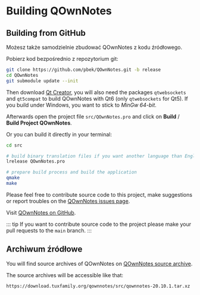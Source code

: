 # Building QOwnNotes

## Building from GitHub

Możesz także samodzielnie zbudować QOwnNotes z kodu źródłowego.

Pobierz kod bezpośrednio z repozytorium git:

```bash
git clone https://github.com/pbek/QOwnNotes.git -b release
cd QOwnNotes
git submodule update --init
```

Then download [Qt Creator](https://www.qt.io/download-open-source), you will also need the packages `qtwebsockets` and `qt5compat` to build QOwnNotes with Qt6 (only `qtwebsockets` for Qt5). If you build under Windows, you want to stick to *MinGw 64-bit*.

Afterwards open the project file `src/QOwnNotes.pro` and click on **Build** / **Build Project QOwnNotes**.

Or you can build it directly in your terminal:

```bash
cd src

# build binary translation files if you want another language than English
lrelease QOwnNotes.pro

# prepare build process and build the application
qmake
make
```

Please feel free to contribute source code to this project, make suggestions or report troubles on the [QOwnNotes issues page](https://github.com/pbek/QOwnNotes/issues).

Visit [QOwnNotes on GitHub](https://github.com/pbek/QOwnNotes).

::: tip
If you want to contribute source code to the project please make your pull requests to the  `main` branch.
:::

## Archiwum źródłowe

You will find source archives of QOwnNotes on [QOwnNotes source archive](https://download.tuxfamily.org/qownnotes/src/).

The source archives will be accessible like that:

`https://download.tuxfamily.org/qownnotes/src/qownnotes-20.10.1.tar.xz`
